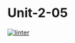 # Unit-2-05
[![linter](https://github.com/Colin-Kieu/Unit-2-05/workflows/linter/badge.svg)](https://github.com/marketplace/actions/super-linter) 
